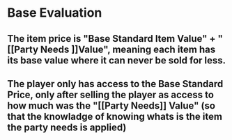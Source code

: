 # Base Evaluation
## The item price is "Base Standard Item Value" + "[[Party Needs ]]Value", meaning each item has its base value where it can never be sold for less.

## The player only has access to the Base Standard Price, only after selling the player as access to how much was the "[[Party Needs]] Value" (so that the knowladge of knowing whats is the item the party needs is applied)